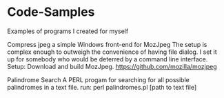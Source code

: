 # Code-Samples
Examples of programs I created for myself

Compress jpeg
a simple Windows front-end for MozJpeg
The setup is complex enough to outweigh the convenience of having file dialog.  I set it up for somebody who would be deterred by a command line interface.
Setup:
Download and build MozJpeg. https://github.com/mozilla/mozjpeg

Palindrome Search
A PERL progam for searching for all possible palindromes in a text file.
run: 
  perl palindromes.pl [path to text file]
